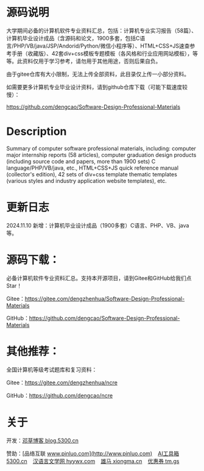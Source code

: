 # 源码说明

大学期间必备的计算机软件专业资料汇总，包括：计算机专业实习报告（58篇）、计算机毕业设计成品（含源码和论文，1900多套，包括C语言/PHP/VB/java/JSP/Andorid/Python/微信小程序等）、HTML+CSS+JS速查参考手册（收藏版）、42套div+css模板专题模板（各风格和行业应用网站模板），等等。此资料仅用于学习参考，请勿用于其他用途，否则后果自负。

由于gitee仓库有大小限制，无法上传全部资料，此目录仅上传一小部分资料。

如需要更多计算机专业毕业设计资料，请到github仓库下载（可能下载速度较慢）：

https://github.com/dengcao/Software-Design-Professional-Materials


# Description

Summary of computer software professional materials, including: computer major internship reports (58 articles), computer graduation design products (including source code and papers, more than 1900 sets) C language/PHP/VB/java, etc., HTML+CSS+JS quick reference manual (collector's edition), 42 sets of div+css template thematic templates (various styles and industry application website templates), etc.


# 更新日志

2024.11.10 新增：计算机毕业设计成品（1900多套）C语言、PHP、VB、java等。


# 源码下载：

必备计算机软件专业资料汇总。支持本开源项目，请到Gitee和GitHub给我们点Star！

Gitee：https://gitee.com/dengzhenhua/Software-Design-Professional-Materials

GitHub：https://github.com/dengcao/Software-Design-Professional-Materials


# 其他推荐：

全国计算机等级考试题库和复习资料：

Gitee：https://gitee.com/dengzhenhua/ncre

GitHub：https://github.com/dengcao/ncre


# 关于

开发：[邓草博客 blog.5300.cn](http://blog.5300.cn)

赞助：[品络互联 www.pinluo.com](http://www.pinluo.com)  &ensp;  [AI工具箱 5300.cn](http://5300.cn)  &ensp;  [汉语言文学网 hyywx.com](http://hyywx.com)  &ensp;  [雄马 xiongma.cn](http://xiongma.cn) &ensp;  [优惠券 tm.gs](http://tm.gs)